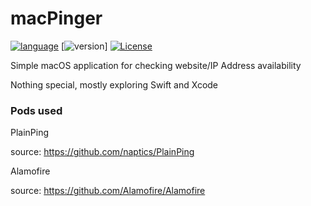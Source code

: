 # macPinger
[![language](https://img.shields.io/badge/version-Alpha%20v1.1-cyan.svg)](www.swift.apple.com)
[![version](img.shields.io/badge/version-Alpha%20v1.1-cyan.svg)]
[![License](https://img.shields.io/badge/License-Apache%202.0-blue.svg)](https://opensource.org/licenses/Apache-2.0)

Simple macOS application for checking website/IP Address availability

Nothing special, mostly exploring Swift and Xcode

### Pods used

PlainPing

source: https://github.com/naptics/PlainPing

Alamofire

source: https://github.com/Alamofire/Alamofire
